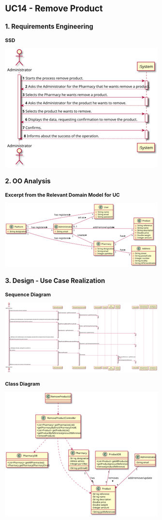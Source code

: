 # UC14 - Remove Product

## 1. Requirements Engineering

### SSD
![UC14_SSD.svg](UC14_SSD.svg)

## 2. OO Analysis

### Excerpt from the Relevant Domain Model for UC
![UC14_MD.svg](UC14_MD.svg)

## 3. Design - Use Case Realization

### Sequence Diagram
![UC14_SD.svg](UC14_SD.svg)

### Class Diagram
![UC14_CD.svg](UC14_CD.svg)
